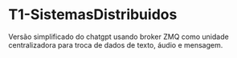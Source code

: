 # T1-SistemasDistribuidos
Versão simplificado do chatgpt usando broker ZMQ como unidade centralizadora para troca de dados de texto, áudio e mensagem.
